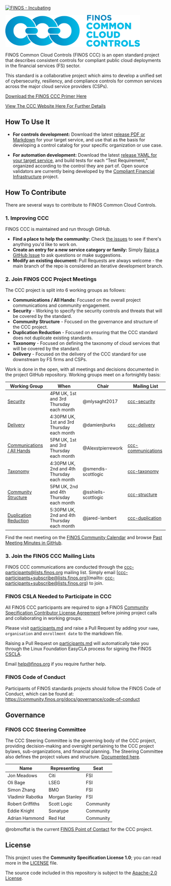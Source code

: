 <!-- markdownlint-disable MD041 -->

[![FINOS - Incubating](https://cdn.jsdelivr.net/gh/finos/contrib-toolbox@master/images/badge-incubating.svg)](https://finosfoundation.atlassian.net/wiki/display/FINOS/Incubating)

<!-- markdownlint-enable MD041 -->

<img height="100px" src="https://github.com/finos/branding/blob/master/project-logos/active-project-logos/FINOS%20Common%20Cloud%20Controls%20Logo/Horizontal/2023_FinosCCC_Horizontal.svg?raw=true" alt="CCC Logo"/>

FINOS Common Cloud Controls (FINOS CCC) is an open standard project that describes consistent controls for compliant public cloud deployments in the financial services (FS) sector.

This standard is a collaborative project which aims to develop a unified set of cybersecurity, resiliency, and compliance controls for common services across the major cloud service providers (CSPs).

[Download the FINOS CCC Primer Here](./docs/resources/training/FINOS-CCC-Primer-June-2024.pdf)

[View The CCC Website Here For Further Details](https://ccc.finos.org)

## How To Use It

- **For controls development:** Download the latest [release PDF or Markdown](https://github.com/finos/common-cloud-controls/releases) for your target service, and use that as the basis for developing a control catalog for your specific organization or use case.

- **For automation development:** Download the latest [release YAML for your target service](https://github.com/finos/common-cloud-controls/releases), and build tests for each “Test Requirement,” organized according to the control they are part of. Open source validators are currently being developed by the [Compliant Financial Infrastructure](https://github.com/finos/compliant-financial-infrastructure) project.

## How To Contribute

There are several ways to contribute to FINOS Common Cloud Controls.

### 1. Improving CCC

FINOS CCC is maintained and run through GitHub.

- **Find a place to help the community:** Check [the issues](https://github.com/finos/common-cloud-controls/issues) to see if there's anything you'd like to work on.
- **Create an entry for a new service category or family:**  Simply [Raise a GitHub Issue](https://github.com/finos/common-cloud-controls/issues/new/choose) to ask questions or make suggestions.
- **Modify an existing document:** Pull Requests are always welcome - the main branch of the repo is considered an iterative development branch.

### 2. Join FINOS CCC Project Meetings

The CCC project is split into 6 working groups as follows:

- **Communications / All Hands**: Focused on the overall project communications and community engagement.
- **Security** - Working to specify the security controls and threats that will be covered by the standard.
- **Community Structure** - Focused on the governance and structure of the CCC project.
- **Duplication Reduction** - Focused on ensuring that the CCC standard does not duplicate existing standards.
- **Taxonomy** - Focused on defining the taxonomy of cloud services that will be covered by the standard.
- **Delivery** - Focused on the delivery of the CCC standard for use downstream by FS firms and CSPs.

Work is done in the open, with all meetings and decisions documented in the project GitHub repository. Working groups meet on a fortnightly basis:

| Working Group                                                                             | When                                       | Chair                | Mailing List                                                              |
| ----------------------------------------------------------------------------------------- | ------------------------------------------ | -------------------- | ------------------------------------------------------------------------- |
| [Security](/docs/governance/working-groups/security/charter.md)                           | 4PM UK, 1st and 3rd Thursday each month    | @mlysaght2017        | [ccc-security](mailto:ccc-security+subscribe@lists.finos.org)             |
| [Delivery](/docs/governance/working-groups/delivery/charter.md)                           | 4:30PM UK, 1st and 3rd Thursday each month | @damienjburks        | [ccc-delivery](mailto:ccc-delivery+subscribe@lists.finos.org)             |
| [Communications / All Hands](/docs/governance/working-groups/communications/charter.md)   | 5PM UK, 1st and 3rd Thursday each month    | @Alexstpierrework    | [ccc-communications](mailto:ccc-communications+subscribe@lists.finos.org) |
| [Taxonomy](/docs/governance/working-groups/taxonomy/charter.md)                           | 4:30PM UK, 2nd and 4th Thursday each month | @smendis-scottlogic  | [ccc-taxonomy](mailto:ccc-taxonomy+subscribe@lists.finos.org)             |
| [Community Structure](/docs/governance/working-groups/community-structure/charter.md)     | 5PM UK, 2nd and 4th Thursday each month    | @sshiells-scottlogic | [ccc-structure](mailto:ccc-structure+subscribe@lists.finos.org)           |
| [Duplication Reduction](/docs/governance/working-groups/duplication-reduction/charter.md) | 5:30PM UK, 2nd and 4th Thursday each month | @jared-lambert       | [ccc-duplication](mailto:ccc-duplication-reduction@lists.finos.org)       |

Find the next meeting on the [FINOS Community Calendar](https://finos.org/calendar) and browse [Past Meeting Minutes in GitHub](https://github.com/finos/common-cloud-controls/labels/meeting).

### 3. Join the FINOS CCC Mailing Lists

FINOS CCC communications are conducted through the <ccc-participants@lists.finos.org> mailing list. Simply email [ccc-participants+subscribe@lists.finos.org](mailto: <ccc-participants+subscribe@lists.finos.org>) to join.

### FINOS CSLA Needed to Participate in CCC

All FINOS CCC participants are required to sign a FINOS [Community Specification Contributor License Agreement](https://github.com/finos/standards-project-blueprint/blob/main/governance-documents/Getting%20Started.md#best-practices) before joining project calls and collaborating in working groups.

Please visit [participants.md](participants.md) and raise a Pull Request by adding your `name`, `organisation` and `enrollment date` to the markdown file.

Raising a Pull Request on [participants.md](participants.md) will automatically take you through the Linux Foundation EasyCLA process for signing the FINOS [CSCLA](https://github.com/finos/standards-project-blueprint/blob/main/governance-documents/Getting%20Started.md#best-practices).

Email <help@finos.org> if you require further help.

### FINOS Code of Conduct

Participants of FINOS standards projects should follow the FINOS Code of Conduct, which can be found at: <https://community.finos.org/docs/governance/code-of-conduct>

## Governance

### FINOS CCC Steering Committee

The CCC Steering Committee is the governing body of the CCC project, providing decision-making and oversight pertaining to the CCC project bylaws, sub-organizations, and financial planning. The Steering Committee also defines the project values and structure. [Documented here](docs/governance/steering/charter.md).

| Name             | Representing   | Seat      |
| ---------------- | -------------- | --------- |
| Jon Meadows      | Citi           | FSI       |
| Oli Bage         | LSEG           | FSI       |
| Simon Zhang      | BMO            | FSI       |
| Vladimir Rabotka | Morgan Stanley | FSI       |
| Robert Griffiths | Scott Logic    | Community |
| Eddie Knight     | Sonatype       | Community |
| Adrian Hammond   | Red Hat        | Community |

@robmoffat is the current [FINOS Point of Contact](docs/governance/finos-poc.md) for the CCC project.

## License

This project uses the **Community Specification License 1.0**; you can read more in the [LICENSE](LICENSE) file.

The source code included in this repository is subject to the [Apache-2.0 License](https://www.apache.org/licenses/LICENSE-2.0).
